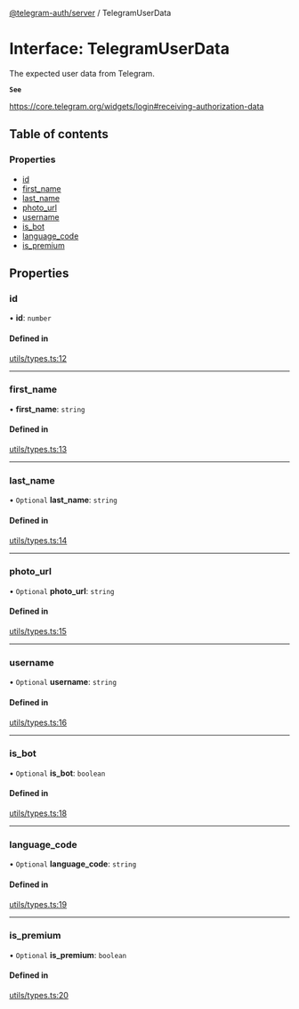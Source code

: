 [@telegram-auth/server](../README.md) / TelegramUserData

# Interface: TelegramUserData

The expected user data from Telegram.

**`See`**

https://core.telegram.org/widgets/login#receiving-authorization-data

## Table of contents

### Properties

- [id](TelegramUserData.md#id)
- [first\_name](TelegramUserData.md#first_name)
- [last\_name](TelegramUserData.md#last_name)
- [photo\_url](TelegramUserData.md#photo_url)
- [username](TelegramUserData.md#username)
- [is\_bot](TelegramUserData.md#is_bot)
- [language\_code](TelegramUserData.md#language_code)
- [is\_premium](TelegramUserData.md#is_premium)

## Properties

### id

• **id**: `number`

#### Defined in

[utils/types.ts:12](https://github.com/manzoorwanijk/telegram-auth/blob/5d7eb0c/packages/server/src/utils/types.ts#L12)

___

### first\_name

• **first\_name**: `string`

#### Defined in

[utils/types.ts:13](https://github.com/manzoorwanijk/telegram-auth/blob/5d7eb0c/packages/server/src/utils/types.ts#L13)

___

### last\_name

• `Optional` **last\_name**: `string`

#### Defined in

[utils/types.ts:14](https://github.com/manzoorwanijk/telegram-auth/blob/5d7eb0c/packages/server/src/utils/types.ts#L14)

___

### photo\_url

• `Optional` **photo\_url**: `string`

#### Defined in

[utils/types.ts:15](https://github.com/manzoorwanijk/telegram-auth/blob/5d7eb0c/packages/server/src/utils/types.ts#L15)

___

### username

• `Optional` **username**: `string`

#### Defined in

[utils/types.ts:16](https://github.com/manzoorwanijk/telegram-auth/blob/5d7eb0c/packages/server/src/utils/types.ts#L16)

___

### is\_bot

• `Optional` **is\_bot**: `boolean`

#### Defined in

[utils/types.ts:18](https://github.com/manzoorwanijk/telegram-auth/blob/5d7eb0c/packages/server/src/utils/types.ts#L18)

___

### language\_code

• `Optional` **language\_code**: `string`

#### Defined in

[utils/types.ts:19](https://github.com/manzoorwanijk/telegram-auth/blob/5d7eb0c/packages/server/src/utils/types.ts#L19)

___

### is\_premium

• `Optional` **is\_premium**: `boolean`

#### Defined in

[utils/types.ts:20](https://github.com/manzoorwanijk/telegram-auth/blob/5d7eb0c/packages/server/src/utils/types.ts#L20)
